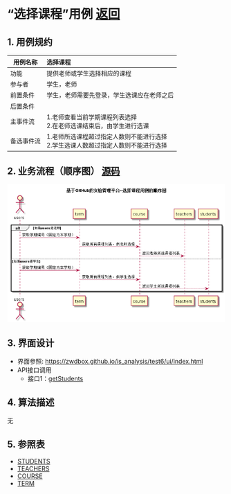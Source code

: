 ﻿<!-- markdownlint-disable MD033-->
<!-- 禁止MD033类型的警告 https://www.npmjs.com/package/markdownlint -->

# “选择课程”用例 [返回](../README.md)
## 1. 用例规约

|用例名称|选择课程|
|-------|:-------------|
|功能|提供老师或学生选择相应的课程|
|参与者|学生，老师|
|前置条件|学生，老师需要先登录，学生选课应在老师之后|
|后置条件| |
|主事件流| 1.老师查看当前学期课程列表选择<br>2.在老师选课结束后，由学生进行选课|
|备选事件流| 1.老师所选课程超过指定人数则不能进行选择<br>2.学生选课人数超过指定人数则不能进行选择|

## 2. 业务流程（顺序图） [源码](../src/选择课程.puml)
![sequence1](../s4.png) 

## 3. 界面设计
- 界面参照: https://zwdbox.github.io/is_analysis/test6/ui/index.html
- API接口调用
    - 接口1：[getStudents](../接口/getStudents.md) 

## 4. 算法描述

无
    
## 5. 参照表
- [STUDENTS](../数据库文件.md/#STUDENTS)
- [TEACHERS](../数据库文件.md/#TEACHERS)
- [COURSE](../数据库文件.md/#COURSE)
- [TERM](../数据库文件.md/#TERM)


